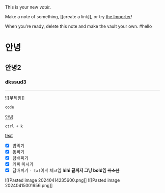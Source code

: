 This is your new *vault*.

Make a note of something, [[create a link]], or try [the Importer](https://help.obsidian.md/Plugins/Importer)!

When you're ready, delete this note and make the vault your own.
#hello

# 안녕
## 안녕2
### dkssud3
***
![[무제임]]
```
code
```
[안녕](https://notion.so)
```
ctrl + k
```
[text](link)

- [x] 밥먹기
- [x] 똥싸기
- [x] 담배피기
- [x] 커피 마시기
- [x] 담배피기
`- [x]`이게 체크임
**hihi 끝까지 그냥 bold임**
~~취소선~~

![[Pasted image 20240414235600.png]]
![[Pasted image 20240415001656.png]]